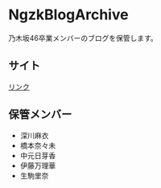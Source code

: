 NgzkBlogArchive
======================

乃木坂46卒業メンバーのブログを保管します。

## サイト
[リンク](https://re-fort.net/NgzkBlogArchive/#/)

## 保管メンバー
* 深川麻衣
* 橋本奈々未
* 中元日芽香
* 伊藤万理華
* 生駒里奈
